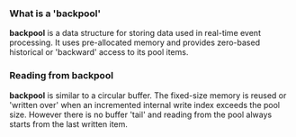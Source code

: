 <h3>What is a 'backpool'</h3>

<b>backpool</b> is a data structure for storing data used in real-time event processing. It uses pre-allocated memory and provides zero-based historical or 'backward' access to its pool items.

<h3>Reading from backpool</h3>

<b>backpool</b> is similar to a circular buffer. The fixed-size memory is reused or 'written over' when an incremented internal write index exceeds the pool size. However there is no buffer 'tail' and reading from the pool always starts from the last written item.
